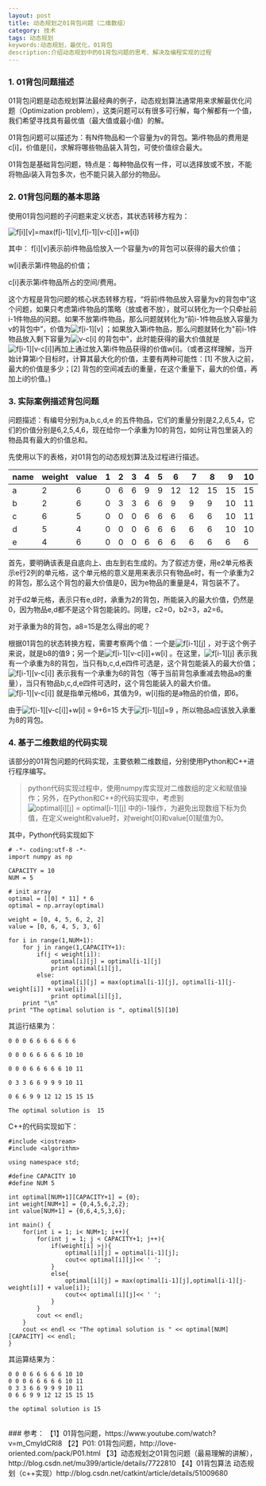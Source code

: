 ```yaml
---
layout: post
title: 动态规划之01背包问题（二维数组）
category: 技术
tags: 动态规划
keywords:动态规划，最优化，01背包
description:介绍动态规划中的01背包问题的思考、解决及编程实现的过程
---
```


### 1. 01背包问题描述
01背包问题是动态规划算法最经典的例子，动态规划算法通常用来求解最优化问题（Optimization problem），这类问题可以有很多可行解，每个解都有一个值，我们希望寻找具有最优值（最大值或最小值）的解。

01背包问题可以描述为：有N件物品和一个容量为v的背包。第$i$件物品的费用是c[i]，价值是[i]，求解将哪些物品装入背包，可使价值综合最大。

01背包是基础背包问题，特点是：每种物品仅有一件，可以选择放或不放，不能将物品i装入背包多次，也不能只装入部分的物品$i$。

### 2. 01背包问题的基本思路
使用01背包问题的子问题来定义状态，其状态转移方程为：

<img src="http://latex.codecogs.com/gif.latex?f[i][v]=max(f[i-1][v],f[i-1][v-c[i]]+w[i])" title="f[i][v]=max(f[i-1][v],f[i-1][v-c[i]]+w[i])" />

其中：
f[i][v]表示前i件物品恰放入一个容量为v的背包可以获得的最大价值；

w[i]表示第i件物品的价值；

c[i]表示第i件物品所占的空间/费用。

这个方程是背包问题的核心状态转移方程，“将前i件物品放入容量为v的背包中”这个问题，如果只考虑第i件物品的策略（放或者不放），就可以转化为一个只牵扯前i-1件物品的问题。如果不放第i件物品，那么问题就转化为“前i-1件物品放入容量为v的背包中”，价值为<img src="http://latex.codecogs.com/gif.latex?f[i-1][v]" title="f[i-1][v]" /> ；如果放入第i件物品，那么问题就转化为"前i-1件物品放入剩下容量为<img src="http://latex.codecogs.com/gif.latex?v-c[i]" title="v-c[i]" /> 的背包中"，此时能获得的最大价值就是<img src="http://latex.codecogs.com/gif.latex?f[i-1][v-c[i]]" title="f[i-1][v-c[i]]" />再加上通过放入第i件物品获得的价值w[i]。（或者这样理解，当开始计算第i个目标时，计算其最大化的价值，主要有两种可能性：[1] 不放入i之前，最大的价值是多少；[2] 背包的空间减去i的重量，在这个重量下，最大的价值，再加上i的价值。)

### 3. 实际案例描述背包问题
问题描述：有编号分别为a,b,c,d,e 的五件物品，它们的重量分别是2,2,6,5,4，它们的价值分别是6,2,5,4,6，现在给你一个承重为10的背包，如何让背包里装入的物品具有最大的价值总和。

先使用以下的表格，对01背包的动态规划算法及过程进行描述。

|name|weight|value|1|2|3|4|5|6|7|8|9|10|
|-------|-------|-------|----|----|----|----|----|----|----|----|----|----|
|a|2|6|0|6|6|9|9|12|12|15|15|15|
|b|2|6|0|3|3|6|6|9|9|9|10|11|
|c|6|5|0|0|0|6|6|6|6|6|10|11|
|d|5|4|0|0|0|6|6|6|6|6|10|10|
|e|4|6|0|0|0|6|6|6|6|6|6|6|

首先，要明确该表是自底向上、由左到右生成的。为了叙述方便，用e2单元格表示e行2列的单元格，这个单元格的意义是用来表示只有物品e时，有一个承重为2的背包，那么这个背包的最大价值是0，因为e物品的重量是4，背包装不了。

对于d2单元格，表示只有e,d时，承重为2的背包，所能装入的最大价值，仍然是0，因为物品e,d都不是这个背包能装的。同理，c2=0，b2=3，a2=6。

对于承重为8的背包，a8=15是怎么得出的呢？

根据01背包的状态转换方程，需要考察两个值：一个是<img src="http://latex.codecogs.com/gif.latex?f[i-1][j]" title="f[i-1][j]" /> ，对于这个例子来说，就是b8的值9；另一个是<img src="http://latex.codecogs.com/gif.latex?f[i-1][v-c[i]]+w[i]" title="f[i-1][v-c[i]]+w[i]" /> 。在这里，<img src="http://latex.codecogs.com/gif.latex?f[i-1][j]" title="f[i-1][j]" /> 表示我有一个承重为8的背包，当只有b,c,d,e四件可选是，这个背包能装入的最大价值；<img src="http://latex.codecogs.com/gif.latex?f[i-1][v-c[i]]" title="f[i-1][v-c[i]]" /> 表示我有一个承重为6的背包（等于当前背包承重减去物品a的重量），当只有物品b,c,d,e四件可选时，这个背包能装入的最大价值。<img src="http://latex.codecogs.com/gif.latex?f[i-1][v-c[i]]" title="f[i-1][v-c[i]]" /> 就是指单元格b6，其值为9，w[i]指的是a物品的价值，即6。

由于<img src="http://latex.codecogs.com/gif.latex?f[i-1][v-c[i]]+w[i] = 9+6=15" title="f[i-1][v-c[i]]+w[i] = 9+6=15" /> 大于<img src="http://latex.codecogs.com/gif.latex?f[i-1][j]=9" title="f[i-1][j]=9" /> ，所以物品a应该放入承重为8的背包。

### 4. 基于二维数组的代码实现
该部分的01背包问题的代码实现，主要依赖二维数组，分别使用Python和C++进行程序编写。

> python代码实现过程中，使用numpy库实现对二维数组的定义和赋值操作；另外，在Python和C++的代码实现中，考虑到<img src="http://latex.codecogs.com/gif.latex?optimal[i][j] = optimal[i-1][j]" title="optimal[i][j] = optimal[i-1][j]" /> 中的i-1操作，为避免出现数组下标为负值，在定义weight和value时，对weight[0]和value[0]赋值为0。

其中，Python代码实现如下
```
# -*- coding:utf-8 -*-
import numpy as np

CAPACITY = 10
NUM = 5

# init array
optimal = [[0] * 11] * 6
optimal = np.array(optimal)

weight = [0, 4, 5, 6, 2, 2]
value = [0, 6, 4, 5, 3, 6]

for i in range(1,NUM+1):
    for j in range(1,CAPACITY+1):
        if(j < weight[i]):
            optimal[i][j] = optimal[i-1][j]
            print optimal[i][j],
        else:
            optimal[i][j] = max(optimal[i-1][j], optimal[i-1][j-weight[i]] + value[i])
            print optimal[i][j],
    print "\n"
print "The optimal solution is ", optimal[5][10]
```
其运行结果为：
```
0 0 0 6 6 6 6 6 6 6 

0 0 0 6 6 6 6 6 10 10 

0 0 0 6 6 6 6 6 10 11 

0 3 3 6 6 9 9 9 10 11 

0 6 6 9 9 12 12 15 15 15 

The optimal solution is  15
```


C++的代码实现如下：
```
#include <iostream>
#include <algorithm>

using namespace std;

#define CAPACITY 10
#define NUM 5

int optimal[NUM+1][CAPACITY+1] = {0};
int weight[NUM+1] = {0,4,5,6,2,2};
int value[NUM+1] = {0,6,4,5,3,6};

int main() {
    for(int i = 1; i< NUM+1; i++){
        for(int j = 1; j < CAPACITY+1; j++){
            if(weight[i] >j){
                optimal[i][j] = optimal[i-1][j];
                cout<< optimal[i][j]<< ' ';
            }
            else{
                optimal[i][j] = max(optimal[i-1][j],optimal[i-1][j-weight[i]] + value[i]);
                cout<< optimal[i][j]<< ' ';
            }
        }
        cout << endl;
    }
    cout << endl << "The optimal solution is " << optimal[NUM][CAPACITY] << endl;
}
```
其运算结果为：
```
0 0 0 6 6 6 6 6 10 10 
0 0 0 6 6 6 6 6 10 11 
0 3 3 6 6 9 9 9 10 11 
0 6 6 9 9 12 12 15 15 15 

the optimal solution is 15
```
<br>
### 参考：
【1】01背包问题，https://www.youtube.com/watch?v=m_CmyldCRI8
【2】P01: 01背包问题，http://love-oriented.com/pack/P01.html
【3】动态规划之01背包问题（最易理解的讲解），http://blog.csdn.net/mu399/article/details/7722810
【4】01背包算法 动态规划（c++实现）http://blog.csdn.net/catkint/article/details/51009680